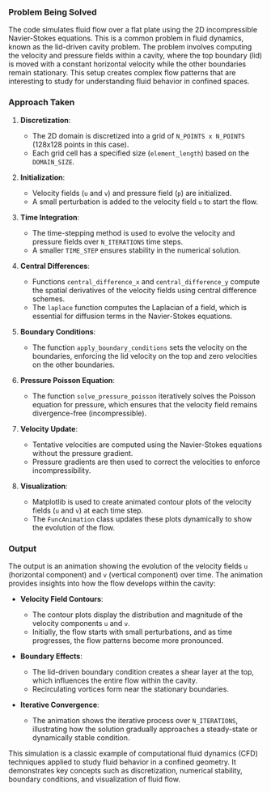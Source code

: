 ### Problem Being Solved

The code simulates fluid flow over a flat plate using the 2D incompressible Navier-Stokes equations. This is a common problem in fluid dynamics, known as the lid-driven cavity problem. The problem involves computing the velocity and pressure fields within a cavity, where the top boundary (lid) is moved with a constant horizontal velocity while the other boundaries remain stationary. This setup creates complex flow patterns that are interesting to study for understanding fluid behavior in confined spaces.

### Approach Taken

1. **Discretization**:
   - The 2D domain is discretized into a grid of `N_POINTS x N_POINTS` (128x128 points in this case).
   - Each grid cell has a specified size (`element_length`) based on the `DOMAIN_SIZE`.

2. **Initialization**:
   - Velocity fields (`u` and `v`) and pressure field (`p`) are initialized.
   - A small perturbation is added to the velocity field `u` to start the flow.

3. **Time Integration**:
   - The time-stepping method is used to evolve the velocity and pressure fields over `N_ITERATIONS` time steps.
   - A smaller `TIME_STEP` ensures stability in the numerical solution.

4. **Central Differences**:
   - Functions `central_difference_x` and `central_difference_y` compute the spatial derivatives of the velocity fields using central difference schemes.
   - The `laplace` function computes the Laplacian of a field, which is essential for diffusion terms in the Navier-Stokes equations.

5. **Boundary Conditions**:
   - The function `apply_boundary_conditions` sets the velocity on the boundaries, enforcing the lid velocity on the top and zero velocities on the other boundaries.

6. **Pressure Poisson Equation**:
   - The function `solve_pressure_poisson` iteratively solves the Poisson equation for pressure, which ensures that the velocity field remains divergence-free (incompressible).

7. **Velocity Update**:
   - Tentative velocities are computed using the Navier-Stokes equations without the pressure gradient.
   - Pressure gradients are then used to correct the velocities to enforce incompressibility.

8. **Visualization**:
   - Matplotlib is used to create animated contour plots of the velocity fields (`u` and `v`) at each time step.
   - The `FuncAnimation` class updates these plots dynamically to show the evolution of the flow.

### Output

The output is an animation showing the evolution of the velocity fields `u` (horizontal component) and `v` (vertical component) over time. The animation provides insights into how the flow develops within the cavity:

- **Velocity Field Contours**: 
  - The contour plots display the distribution and magnitude of the velocity components `u` and `v`.
  - Initially, the flow starts with small perturbations, and as time progresses, the flow patterns become more pronounced.

- **Boundary Effects**:
  - The lid-driven boundary condition creates a shear layer at the top, which influences the entire flow within the cavity.
  - Recirculating vortices form near the stationary boundaries.

- **Iterative Convergence**:
  - The animation shows the iterative process over `N_ITERATIONS`, illustrating how the solution gradually approaches a steady-state or dynamically stable condition.

This simulation is a classic example of computational fluid dynamics (CFD) techniques applied to study fluid behavior in a confined geometry. It demonstrates key concepts such as discretization, numerical stability, boundary conditions, and visualization of fluid flow.
